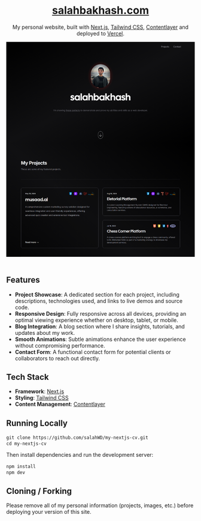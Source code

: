 <div align="center">
    <a href="https://salahbakhash.com"><h1 align="center">salahbakhash.com</h1></a>

My personal website, built with [Next.js](https://nextjs.org/), [Tailwind CSS](https://tailwindcss.com/), [Contentlayer](https://www.contentlayer.dev/) and deployed to [Vercel](https://vercel.com/).

<a target="_blank" href="https://my-nextjs-om5uf64t0-salah-2d098c8c.vercel.app/">
    <img src="./public/projects/my-nextjs-cv.png" alt="my NextJs portfolio" width="550" />
</a>

</div>

<br/>

## Features

- **Project Showcase**: A dedicated section for each project, including descriptions, technologies used, and links to live demos and source code.
- **Responsive Design**: Fully responsive across all devices, providing an optimal viewing experience whether on desktop, tablet, or mobile.
- **Blog Integration**: A blog section where I share insights, tutorials, and updates about my work.
- **Smooth Animations**: Subtle animations enhance the user experience without compromising performance.
- **Contact Form**: A functional contact form for potential clients or collaborators to reach out directly.

## Tech Stack

- **Framework**: [Next.js](https://nextjs.org/)
- **Styling**: [Tailwind CSS](https://tailwindcss.com/)
- **Content Management**: [Contentlayer](https://www.contentlayer.dev/)

## Running Locally

```sh-session
git clone https://github.com/salahWD/my-nextjs-cv.git
cd my-nextjs-cv
```

Then install dependencies and run the development server:

```sh-session
npm install
npm dev
```

## Cloning / Forking

Please remove all of my personal information (projects, images, etc.) before deploying your version of this site.
